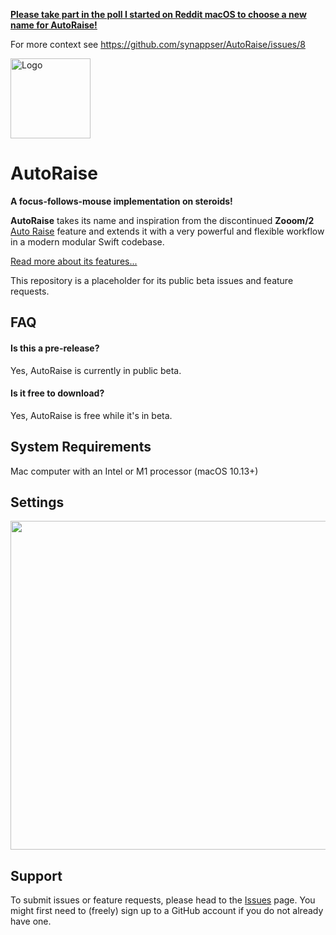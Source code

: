 [**Please take part in the poll I started on Reddit macOS to choose a new name for AutoRaise!**](https://www.reddit.com/r/MacOS/comments/w9digq/help_me_find_a_new_name_for_autoraise/)

For more context see https://github.com/synappser/AutoRaise/issues/8

<img src="https://synappser.github.io/images/apps/autoraise.png" alt="Logo" width="128" />


# AutoRaise

**A focus-follows-mouse implementation on steroids!**

**AutoRaise** takes its name and inspiration from the discontinued **Zooom/2** [Auto Raise](https://img.informer.com/screenshots_mac/19/19146_1.png) feature and extends it with a very powerful and flexible workflow in a modern modular Swift codebase.

[Read more about its features...](https://synappser.github.io/apps/autoraise/)

This repository is a placeholder for its public beta issues and feature requests.

## FAQ

#### Is this a pre-release?

Yes, AutoRaise is currently in public beta.

#### Is it free to download?

Yes, AutoRaise is free while it's in beta.

## System Requirements

Mac computer with an Intel or M1 processor (macOS 10.13+)

## Settings

<img src="https://synappser.github.io/images/betas/zoom-ar.png" width="526" />

## Support

To submit issues or feature requests, please head to the [Issues](https://github.com/synappser/AutoRaise/issues) page. You might first need to (freely) sign up to a GitHub account if you do not already have one.
